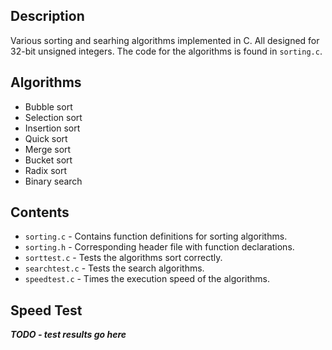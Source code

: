 ## Description

Various sorting and searhing algorithms implemented in C.
All designed for 32-bit unsigned integers.
The code for the algorithms is found in `sorting.c`.

## Algorithms

- Bubble sort
- Selection sort
- Insertion sort
- Quick sort
- Merge sort
- Bucket sort
- Radix sort
- Binary search


## Contents

- `sorting.c` - Contains function definitions for sorting algorithms.
- `sorting.h` - Corresponding header file with function declarations.
- `sorttest.c` - Tests the algorithms sort correctly.
- `searchtest.c` - Tests the search algorithms.
- `speedtest.c` - Times the execution speed of the algorithms.

## Speed Test

***TODO - test results go here***